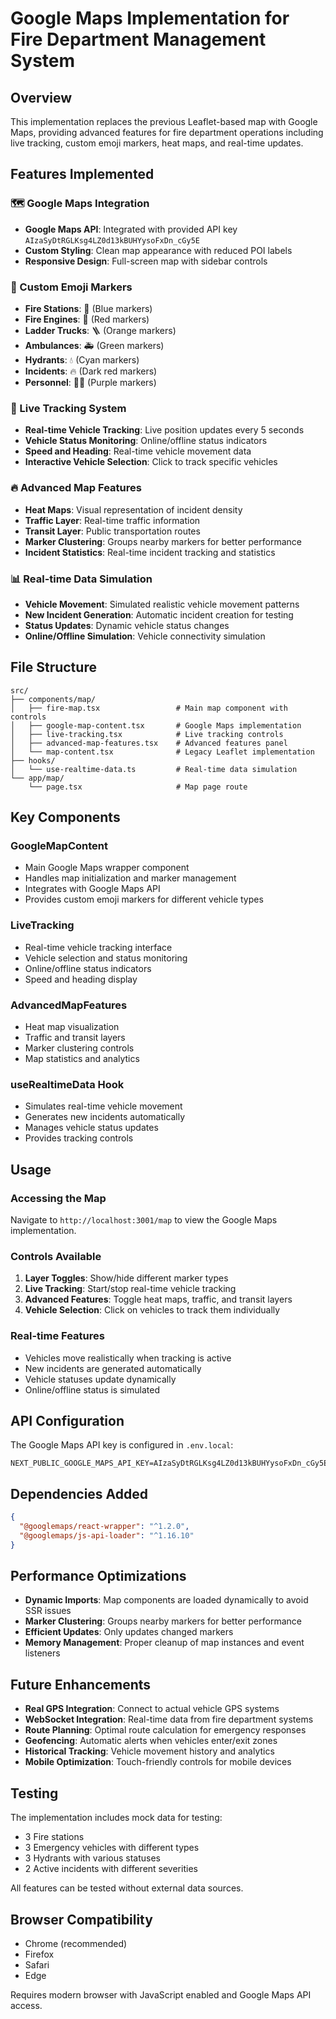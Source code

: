 # Google Maps Implementation for Fire Department Management System

## Overview

This implementation replaces the previous Leaflet-based map with Google Maps, providing advanced features for fire department operations including live tracking, custom emoji markers, heat maps, and real-time updates.

## Features Implemented

### 🗺️ Google Maps Integration
- **Google Maps API**: Integrated with provided API key `AIzaSyDtRGLKsg4LZ0d13kBUHYysoFxDn_cGy5E`
- **Custom Styling**: Clean map appearance with reduced POI labels
- **Responsive Design**: Full-screen map with sidebar controls

### 🚒 Custom Emoji Markers
- **Fire Stations**: 🏢 (Blue markers)
- **Fire Engines**: 🚒 (Red markers)
- **Ladder Trucks**: 🪜 (Orange markers)
- **Ambulances**: 🚑 (Green markers)
- **Hydrants**: 💧 (Cyan markers)
- **Incidents**: 🔥 (Dark red markers)
- **Personnel**: 👨‍🚒 (Purple markers)

### 📍 Live Tracking System
- **Real-time Vehicle Tracking**: Live position updates every 5 seconds
- **Vehicle Status Monitoring**: Online/offline status indicators
- **Speed and Heading**: Real-time vehicle movement data
- **Interactive Vehicle Selection**: Click to track specific vehicles

### 🔥 Advanced Map Features
- **Heat Maps**: Visual representation of incident density
- **Traffic Layer**: Real-time traffic information
- **Transit Layer**: Public transportation routes
- **Marker Clustering**: Groups nearby markers for better performance
- **Incident Statistics**: Real-time incident tracking and statistics

### 📊 Real-time Data Simulation
- **Vehicle Movement**: Simulated realistic vehicle movement patterns
- **New Incident Generation**: Automatic incident creation for testing
- **Status Updates**: Dynamic vehicle status changes
- **Online/Offline Simulation**: Vehicle connectivity simulation

## File Structure

```
src/
├── components/map/
│   ├── fire-map.tsx                 # Main map component with controls
│   ├── google-map-content.tsx       # Google Maps implementation
│   ├── live-tracking.tsx            # Live tracking controls
│   ├── advanced-map-features.tsx    # Advanced features panel
│   └── map-content.tsx              # Legacy Leaflet implementation
├── hooks/
│   └── use-realtime-data.ts         # Real-time data simulation
└── app/map/
    └── page.tsx                     # Map page route
```

## Key Components

### GoogleMapContent
- Main Google Maps wrapper component
- Handles map initialization and marker management
- Integrates with Google Maps API
- Provides custom emoji markers for different vehicle types

### LiveTracking
- Real-time vehicle tracking interface
- Vehicle selection and status monitoring
- Online/offline status indicators
- Speed and heading display

### AdvancedMapFeatures
- Heat map visualization
- Traffic and transit layers
- Marker clustering controls
- Map statistics and analytics

### useRealtimeData Hook
- Simulates real-time vehicle movement
- Generates new incidents automatically
- Manages vehicle status updates
- Provides tracking controls

## Usage

### Accessing the Map
Navigate to `http://localhost:3001/map` to view the Google Maps implementation.

### Controls Available
1. **Layer Toggles**: Show/hide different marker types
2. **Live Tracking**: Start/stop real-time vehicle tracking
3. **Advanced Features**: Toggle heat maps, traffic, and transit layers
4. **Vehicle Selection**: Click on vehicles to track them individually

### Real-time Features
- Vehicles move realistically when tracking is active
- New incidents are generated automatically
- Vehicle statuses update dynamically
- Online/offline status is simulated

## API Configuration

The Google Maps API key is configured in `.env.local`:
```
NEXT_PUBLIC_GOOGLE_MAPS_API_KEY=AIzaSyDtRGLKsg4LZ0d13kBUHYysoFxDn_cGy5E
```

## Dependencies Added

```json
{
  "@googlemaps/react-wrapper": "^1.2.0",
  "@googlemaps/js-api-loader": "^1.16.10"
}
```

## Performance Optimizations

- **Dynamic Imports**: Map components are loaded dynamically to avoid SSR issues
- **Marker Clustering**: Groups nearby markers for better performance
- **Efficient Updates**: Only updates changed markers
- **Memory Management**: Proper cleanup of map instances and event listeners

## Future Enhancements

- **Real GPS Integration**: Connect to actual vehicle GPS systems
- **WebSocket Integration**: Real-time data from fire department systems
- **Route Planning**: Optimal route calculation for emergency responses
- **Geofencing**: Automatic alerts when vehicles enter/exit zones
- **Historical Tracking**: Vehicle movement history and analytics
- **Mobile Optimization**: Touch-friendly controls for mobile devices

## Testing

The implementation includes mock data for testing:
- 3 Fire stations
- 3 Emergency vehicles with different types
- 3 Hydrants with various statuses
- 2 Active incidents with different severities

All features can be tested without external data sources.

## Browser Compatibility

- Chrome (recommended)
- Firefox
- Safari
- Edge

Requires modern browser with JavaScript enabled and Google Maps API access.

